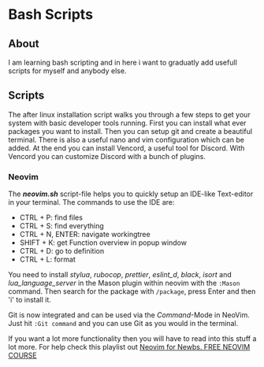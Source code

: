 # Bash Scripts

## About

I am learning bash scripting and in here i want to graduatly add usefull scripts for myself and anybody else.

## Scripts

The after linux installation script walks you through a few steps to get your system with basic developer tools running.
First you can install what ever packages you want to install. Then you can setup git and create a beautiful terminal.
There is also a useful nano and vim configuration which can be added. At the end you can install Vencord, a useful tool for Discord.
With Vencord you can customize Discord with a bunch of plugins.

### Neovim

The ***neovim.sh*** script-file helps you to quickly setup an IDE-like Text-editor in your terminal.
The commands to use the IDE are:

* CTRL + P: find files
* CTRL + S: find everything
* CTRL + N, ENTER: navigate workingtree
* SHIFT + K: get Function overview in popup window
* CTRL + D: go to definition
* CTRL + L: format

You need to install *stylua*, *rubocop*, *prettier*, *eslint_d*, *black*, *isort* and *lua_language_server* in the Mason plugin within neovim with the ```:Mason``` command. Then search for the package with ```/package```, press Enter and then 'i' to install it.

Git is now integrated and can be used via the *Command*-Mode in NeoVim. Just hit ```:Git command``` and you can use Git as you would in the terminal.

If you want a lot more functionality then you will have to read into this stuff a lot more.
For help check this playlist out [Neovim for Newbs. FREE NEOVIM COURSE](https://www.youtube.com/playlist?list=PLsz00TDipIffreIaUNk64KxTIkQaGguqn)
